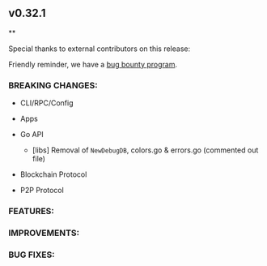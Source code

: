 ## v0.32.1

**

Special thanks to external contributors on this release:

Friendly reminder, we have a [bug bounty
program](https://hackerone.com/tendermint).

### BREAKING CHANGES:

* CLI/RPC/Config

* Apps

* Go API
  - [libs] Removal of `NewDebugDB`, colors.go & errors.go (commented out file)

* Blockchain Protocol

* P2P Protocol

### FEATURES:

### IMPROVEMENTS:

### BUG FIXES:
